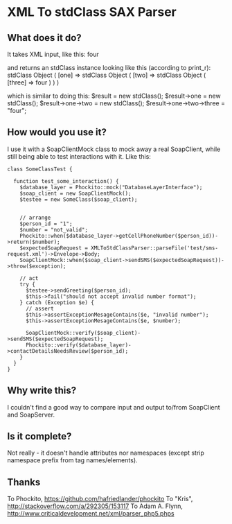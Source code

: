 XML To stdClass SAX Parser
==========================

What does it do?
----------------
It takes XML input, like this:
	<one><two><three>four</three></two></one>

and returns an stdClass instance looking like this (according to print_r):
	stdClass Object
	(
	    [one] => stdClass Object
	        (
	            [two] => stdClass Object
	                (
	                    [three] => four
	                )
	        )
	)

which is similar to doing this:
	$result = new stdClass();
	$result->one = new stdClass();
	$result->one->two = new stdClass();
	$result->one->two->three = "four";


How would you use it?
---------------------
I use it with a SoapClientMock class to mock away a real SoapClient, 
while still being able to test interactions with it. Like this:

	class SomeClassTest {

	  function test_some_interaction() {
	    $database_layer = Phockito::mock("DatabaseLayerInterface");
	    $soap_client = new SoapClientMock();
	    $testee = new SomeClass($soap_client);
	
	
	    // arrange
	    $person_id = "1";
	    $number = "not_valid";
	    Phockito::when($database_layer->getCellPhoneNumber($person_id))->return($number);
	    $expectedSoapRequest = XMLToStdClassParser::parseFile('test/sms-request.xml')->Envelope->Body;
	    SoapClientMock::when($soap_client->sendSMS($expectedSoapRequest))->throw($exception);
	
	    // act
	    try {
	      $testee->sendGreeting($person_id);
	      $this->fail("should not accept invalid number format");
	    } catch (Exception $e) {
	      // assert
	      $this->assertExceptionMesageContains($e, "invalid number");
	      $this->assertExceptionMesageContains($e, $number);
	
	      SoapClientMock::verify($soap_client)->sendSMS($expectedSoapRequest);
	      Phockito::verify($database_layer)->contactDetailsNeedsReview($person_id);
	    }
	  }
	}


Why write this?
---------------
I couldn't find a good way to compare input and output to/from SoapClient and SoapServer.


Is it complete?
---------------
Not really - it doesn't handle attributes nor namespaces (except strip namespace prefix
from tag names/elements).


Thanks
------
To Phockito, https://github.com/hafriedlander/phockito
To "Kris", http://stackoverflow.com/a/292305/153117
To Adam A. Flynn, http://www.criticaldevelopment.net/xml/parser_php5.phps
